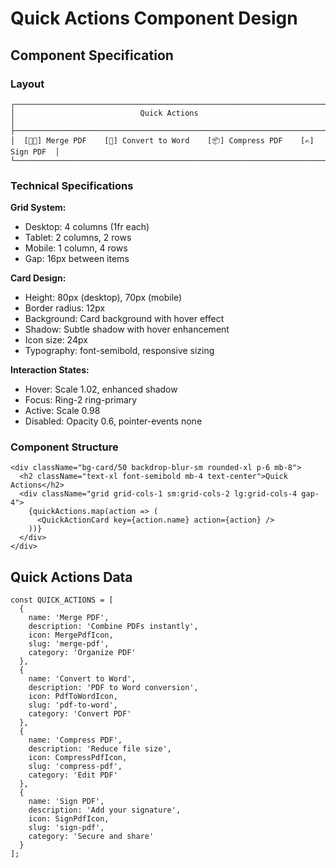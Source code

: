 # Quick Actions Component Design

## Component Specification

### Layout
```
┌─────────────────────────────────────────────────────────────────────────────┐
│                            Quick Actions                                    │
├─────────────────────────────────────────────────────────────────────────────┤
│  [📄➕] Merge PDF    [📝] Convert to Word    [📦] Compress PDF    [✍️] Sign PDF  │
└─────────────────────────────────────────────────────────────────────────────┘
```

### Technical Specifications

**Grid System:**
- Desktop: 4 columns (1fr each)
- Tablet: 2 columns, 2 rows
- Mobile: 1 column, 4 rows
- Gap: 16px between items

**Card Design:**
- Height: 80px (desktop), 70px (mobile)
- Border radius: 12px
- Background: Card background with hover effect
- Shadow: Subtle shadow with hover enhancement
- Icon size: 24px
- Typography: font-semibold, responsive sizing

**Interaction States:**
- Hover: Scale 1.02, enhanced shadow
- Focus: Ring-2 ring-primary 
- Active: Scale 0.98
- Disabled: Opacity 0.6, pointer-events none

### Component Structure
```tsx
<div className="bg-card/50 backdrop-blur-sm rounded-xl p-6 mb-8">
  <h2 className="text-xl font-semibold mb-4 text-center">Quick Actions</h2>
  <div className="grid grid-cols-1 sm:grid-cols-2 lg:grid-cols-4 gap-4">
    {quickActions.map(action => (
      <QuickActionCard key={action.name} action={action} />
    ))}
  </div>
</div>
```

## Quick Actions Data
```tsx
const QUICK_ACTIONS = [
  {
    name: 'Merge PDF',
    description: 'Combine PDFs instantly',
    icon: MergePdfIcon,
    slug: 'merge-pdf',
    category: 'Organize PDF'
  },
  {
    name: 'Convert to Word', 
    description: 'PDF to Word conversion',
    icon: PdfToWordIcon,
    slug: 'pdf-to-word',
    category: 'Convert PDF'
  },
  {
    name: 'Compress PDF',
    description: 'Reduce file size',
    icon: CompressPdfIcon, 
    slug: 'compress-pdf',
    category: 'Edit PDF'
  },
  {
    name: 'Sign PDF',
    description: 'Add your signature',
    icon: SignPdfIcon,
    slug: 'sign-pdf', 
    category: 'Secure and share'
  }
];